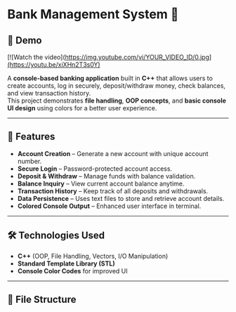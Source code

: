 # Bank Management System 🏦

## 🎥 Demo
[![Watch the video](https://img.youtube.com/vi/YOUR_VIDEO_ID/0.jpg](https://youtu.be/xiXHn2T3s0Y)


A **console-based banking application** built in **C++** that allows users to create accounts, log in securely, deposit/withdraw money, check balances, and view transaction history.  
This project demonstrates **file handling**, **OOP concepts**, and **basic console UI design** using colors for a better user experience.

---

## 🚀 Features
- **Account Creation** – Generate a new account with unique account number.
- **Secure Login** – Password-protected account access.
- **Deposit & Withdraw** – Manage funds with balance validation.
- **Balance Inquiry** – View current account balance anytime.
- **Transaction History** – Keep track of all deposits and withdrawals.
- **Data Persistence** – Uses text files to store and retrieve account details.
- **Colored Console Output** – Enhanced user interface in terminal.

---

## 🛠️ Technologies Used
- **C++** (OOP, File Handling, Vectors, I/O Manipulation)
- **Standard Template Library (STL)**
- **Console Color Codes** for improved UI

---

## 📂 File Structure
